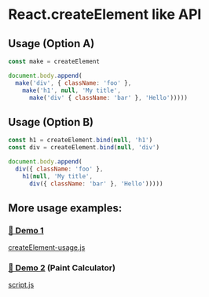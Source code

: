 # React.createElement like API


## Usage (Option A)
```js
const make = createElement

document.body.append(
  make('div', { className: 'foo' }, 
    make('h1', null, 'My title',
      make('div' { className: 'bar' }, 'Hello')))))
```

## Usage (Option B)
```js
const h1 = createElement.bind(null, 'h1')
const div = createElement.bind(null, 'div')

document.body.append(
  div({ className: 'foo' }, 
    h1(null, 'My title',
      div({ className: 'bar' }, 'Hello')))))
```

## More usage examples:

### [🔗 Demo 1](https://uxtely.github.io/js-utils/react-create-element/)
[createElement-usage.js](https://github.com/uxtely/js-utils/blob/main/react-create-element/createElement-usage.js)

### [🔗 Demo 2](https://ericfortis.github.io/web-projects/paint-calculator/) (Paint Calculator)
[script.js](https://github.com/ericfortis/web-projects/tree/main/paint-calculator/script.js)
